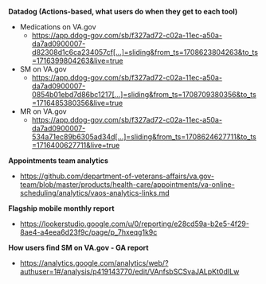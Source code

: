 **Datadog (Actions-based, what users do when they get to each tool)** 

- Medications on VA.gov
  - https://app.ddog-gov.com/sb/f327ad72-c02a-11ec-a50a-da7ad0900007-d82308d1c6ca234057cf[…]=sliding&from_ts=1708623804263&to_ts=1716399804263&live=true
- SM on VA.gov
  - https://app.ddog-gov.com/sb/f327ad72-c02a-11ec-a50a-da7ad0900007-0854b01ebd7d86bc1217[…]=sliding&from_ts=1708709380356&to_ts=1716485380356&live=true
- MR on VA.gov
  - https://app.ddog-gov.com/sb/f327ad72-c02a-11ec-a50a-da7ad0900007-534a71ec89b6305ad34d[…]=sliding&from_ts=1708624627711&to_ts=1716400627711&live=true

**Appointments team analytics**
- https://github.com/department-of-veterans-affairs/va.gov-team/blob/master/products/health-care/appointments/va-online-scheduling/analytics/vaos-analytics-links.md

**Flagship mobile monthly report**
- https://lookerstudio.google.com/u/0/reporting/e28cd59a-b2e5-4f29-8ae4-a4eea6d23f9c/page/p_7hxeqg1k9c

**How users find SM on VA.gov - GA report**
- https://analytics.google.com/analytics/web/?authuser=1#/analysis/p419143770/edit/VAnfsbSCSvaJALpKt0dILw 
